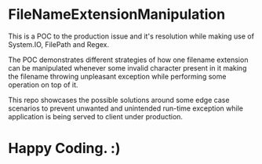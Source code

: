 # FileNameExtensionManipulation

This is a POC to the production issue and it's resolution while making use of System.IO, FilePath and Regex. 

The POC demonstrates different strategies of how one filename extension can be manipulated whenever some invalid character present in it making the filename throwing unpleasant exception while performing some operation on top of it.

This repo showcases the possible solutions around some edge case scenarios to prevent unwanted and unintended run-time exception while application is being served to client under production. 


# Happy Coding. :) 

